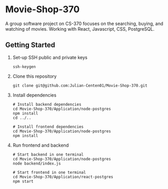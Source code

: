 # Movie-Shop-370
A group software project on CS-370 focuses on the searching, buying, and watching of movies.
Working with React, Javascript, CSS, PostgreSQL.

## Getting Started

1. Set-up SSH public and private keys
    ```shell
    ssh-keygen
    ```
2. Clone this repository 
    ```shell
    git clone git@github.com:Julian-Centen01/Movie-Shop-370.git
    ```
3. Install dependencies 
    ```shell
    # Install backend dependencies 
    cd Movie-Shop-370/Application/node-postgres
    npm install
    cd ../..
    
    # Install frontend dependencies 
    cd Movie-Shop-370/Application/node-postgres
    npm install
    ```
4. Run frontend and backend
    ```shell
    # Start backend in one terminal
    cd Movie-Shop-370/Application/node-postgres
    node backend/index.js
   
    # Start frontend in one terminal
    cd Movie-Shop-370/Application/react-postgres
    npm start 
    ```